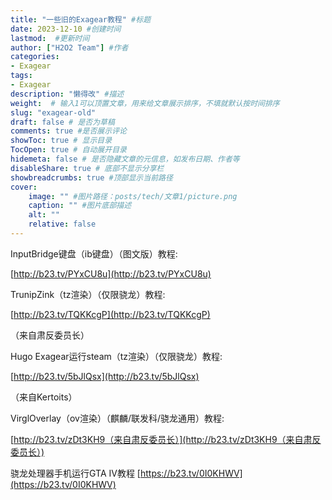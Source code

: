 ```yaml
---
title: "一些旧的Exagear教程" #标题
date: 2023-12-10 #创建时间
lastmod:  #更新时间
author: ["H2O2 Team"] #作者
categories: 
- Exagear
tags: 
- Exagear
description: "懒得改" #描述
weight:  # 输入1可以顶置文章，用来给文章展示排序，不填就默认按时间排序
slug: "exagear-old"
draft: false # 是否为草稿
comments: true #是否展示评论
showToc: true # 显示目录
TocOpen: true # 自动展开目录
hidemeta: false # 是否隐藏文章的元信息，如发布日期、作者等
disableShare: true # 底部不显示分享栏
showbreadcrumbs: true #顶部显示当前路径
cover:
    image: "" #图片路径：posts/tech/文章1/picture.png
    caption: "" #图片底部描述
    alt: ""
    relative: false
--- 
```


InputBridge键盘（ib键盘）（图文版）教程:

[http://b23.tv/PYxCU8u](http://b23.tv/PYxCU8u)

TrunipZink（tz渲染）（仅限骁龙）教程:

[http://b23.tv/TQKKcgP](http://b23.tv/TQKKcgP)

（来自肃反委员长）

Hugo Exagear运行steam（tz渲染）（仅限骁龙）教程:

[http://b23.tv/5bJlQsx](http://b23.tv/5bJlQsx)

（来自Kertoits）

VirglOverlay（ov渲染）（麒麟/联发科/骁龙通用）教程:

[http://b23.tv/zDt3KH9（来自肃反委员长）](http://b23.tv/zDt3KH9（来自肃反委员长）)

骁龙处理器手机运行GTA IV教程 [https://b23.tv/0I0KHWV](https://b23.tv/0I0KHWV)